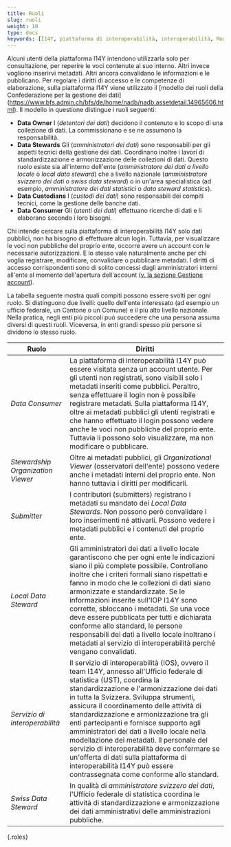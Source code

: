 ```yaml
---
title: Ruoli
slug: ruoli
weight: 10
type: docs
keywords: [I14Y, piattaforma di interoperabilità, interoperabilità, Modello dei ruoli, amministratori dei dati, gestione dei dati, detentori dei dati, utente dei dati]
---
```


Alcuni utenti della piattaforma I14Y intendono utilizzarla solo per consultazione, per reperire le voci contenute al suo interno. Altri invece vogliono inserirvi metadati. Altri ancora convalidano le informazioni e le pubblicano. Per regolare i diritti di accesso e le competenze di elaborazione, sulla piattaforma I14Y viene utilizzato il [modello dei ruoli della Confederazione per la gestione dei dati] (https://www.bfs.admin.ch/bfs/de/home/nadb/nadb.assetdetail.14965606.html). Il modello in questione distingue i ruoli seguenti:

- __Data Owner__ I (_detentori dei dati_) decidono il contenuto e lo scopo di una collezione di dati. La commissionano e se ne assumono la responsabilità. 
- __Data Stewards__ Gli (_amministratori dei dati_) sono responsabili per gli aspetti tecnici della gestione dei dati. Coordinano inoltre i lavori di standardizzazione e armonizzazione delle collezioni di dati. Questo ruolo esiste sia all'interno dell'ente (_amministratore dei dati a livello locale_ o _local data steward_) che a livello nazionale (_amministratore svizzero dei dati_ o _swiss data steward_) o in un'area specialistica (ad esempio, _amministratore dei dati statistici_ o _data steward statistics_).
- __Data Custodians__ I (_custodi dei dati_) sono responsabili dei compiti tecnici, come la gestione delle banche dati.
- __Data Consumer__ Gli (_utenti dei dati_) effettuano ricerche di dati e li elaborano secondo i loro bisogni. 

Chi intende cercare sulla piattaforma di interoperabilità I14Y solo dati pubblici, non ha bisogno di effettuare alcun login. Tuttavia, per visualizzare le voci non pubbliche del proprio ente, occorre avere un account con le necessarie autorizzazioni. E lo stesso vale naturalmente anche per chi voglia registrare, modificare, convalidare o pubblicare metadati. I diritti di accesso corrispondenti sono di solito concessi dagli amministratori interni all'ente al momento dell'apertura dell'account ([v. la sezione Gestione account](/handbook/it/2_rollen_prozesse/gestione-degli-account)). 

La tabella seguente mostra quali compiti possono essere svolti per ogni ruolo. Si distinguono due livelli: quello dell'ente interessato (ad esempio un ufficio federale, un Cantone o un Comune) e il più alto livello nazionale. Nella pratica, negli enti più piccoli può succedere che una persona assuma diversi di questi ruoli. Viceversa, in enti grandi spesso più persone si dividono lo stesso ruolo. 

| Ruolo | Diritti |
| ----  | ---- |
| _Data Consumer_ | La piattaforma di interoperabilità I14Y può essere visitata senza un account utente. Per gli utenti non registrati, sono visibili solo i metadati inseriti come pubblici. Peraltro, senza effettuare il login non è possibile registrare metadati. Sulla piattaforma I14Y, oltre ai metadati pubblici gli utenti registrati e che hanno effettuato il login possono vedere anche le voci non pubbliche del proprio ente. Tuttavia li possono solo visualizzare, ma non modificare o pubblicare. |
| _Stewardship Organization Viewer_ | Oltre ai metadati pubblici, gli _Organizational Viewer_ (osservatori dell'ente) possono vedere anche i metadati interni del proprio ente. Non hanno tuttavia i diritti per modificarli. |
| _Submitter_ | I contributori (submitters) registrano i metadati su mandato dei _Local Data Stewards_. Non possono però convalidare i loro inserimenti né attivarli. Possono vedere i metadati pubblici e i contenuti del proprio ente. |
| _Local Data Steward_ | Gli amministratori dei dati a livello locale garantiscono che per ogni ente le indicazioni siano il più complete possibile. Controllano inoltre che i criteri formali siano rispettati e fanno in modo che le collezioni di dati siano armonizzate e standardizzate. Se le informazioni inserite sull'IOP I14Y sono corrette, sbloccano i metadati. Se una voce deve essere pubblicata per tutti e dichiarata conforme allo standard, le persone responsabili dei dati a livello locale inoltrano i metadati al servizio di interoperabilità perché vengano convalidati. |
| _Servizio di interoperabilità_ | Il servizio di interoperabilità (IOS), ovvero il team I14Y, annesso all'Ufficio federale di statistica (UST), coordina la standardizzazione e l'armonizzazione dei dati in tutta la Svizzera. Sviluppa strumenti, assicura il coordinamento delle attività di standardizzazione e armonizzazione tra gli enti partecipanti e fornisce supporto agli amministratori dei dati a livello locale nella modellazione dei metadati. Il personale del servizio di interoperabilità deve confermare se un'offerta di dati sulla piattaforma di interoperabilità I14Y può essere contrassegnata come conforme allo standard. |
| _Swiss Data Steward_ | In qualità di _amministratore svizzero dei dati_, l'Ufficio federale di statistica coordina le attività di standardizzazione e armonizzazione dei dati amministrativi delle amministrazioni pubbliche. |
{.roles}
